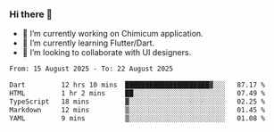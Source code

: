 ### Hi there 👋

<!--
**devcat37/devcat37** is a ✨ _special_ ✨ repository because its `README.md` (this file) appears on your GitHub profile.-->


- 🔭 I’m currently working on Chimicum application.
- 🌱 I’m currently learning Flutter/Dart.
- 👯 I’m looking to collaborate with UI designers.
<!-- - 🤔 I’m looking for help with ... -->

<!--START_SECTION:waka-->

```txt
From: 15 August 2025 - To: 22 August 2025

Dart         12 hrs 10 mins  █████████████████████▓░░░   87.17 %
HTML         1 hr 2 mins     ██░░░░░░░░░░░░░░░░░░░░░░░   07.49 %
TypeScript   18 mins         ▓░░░░░░░░░░░░░░░░░░░░░░░░   02.25 %
Markdown     12 mins         ▒░░░░░░░░░░░░░░░░░░░░░░░░   01.45 %
YAML         9 mins          ▒░░░░░░░░░░░░░░░░░░░░░░░░   01.08 %
```

<!--END_SECTION:waka-->
